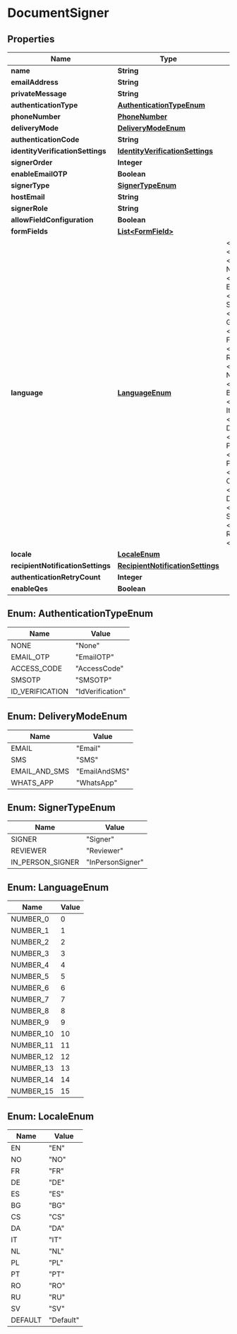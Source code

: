 

# DocumentSigner


## Properties

| Name | Type | Description | Notes |
|------------ | ------------- | ------------- | -------------|
|**name** | **String** |  |  |
|**emailAddress** | **String** |  |  [optional] |
|**privateMessage** | **String** |  |  [optional] |
|**authenticationType** | [**AuthenticationTypeEnum**](#AuthenticationTypeEnum) |  |  [optional] |
|**phoneNumber** | [**PhoneNumber**](PhoneNumber.md) |  |  [optional] |
|**deliveryMode** | [**DeliveryModeEnum**](#DeliveryModeEnum) |  |  [optional] |
|**authenticationCode** | **String** |  |  [optional] |
|**identityVerificationSettings** | [**IdentityVerificationSettings**](IdentityVerificationSettings.md) |  |  [optional] |
|**signerOrder** | **Integer** |  |  [optional] |
|**enableEmailOTP** | **Boolean** |  |  [optional] |
|**signerType** | [**SignerTypeEnum**](#SignerTypeEnum) |  |  [optional] |
|**hostEmail** | **String** |  |  [optional] |
|**signerRole** | **String** |  |  [optional] |
|**allowFieldConfiguration** | **Boolean** |  |  [optional] |
|**formFields** | [**List&lt;FormField&gt;**](FormField.md) |  |  [optional] |
|**language** | [**LanguageEnum**](#LanguageEnum) | &lt;p&gt;Description:&lt;/p&gt;&lt;ul&gt;&lt;li&gt;&lt;i&gt;0&lt;/i&gt; - None&lt;/li&gt;&lt;li&gt;&lt;i&gt;1&lt;/i&gt; - English&lt;/li&gt;&lt;li&gt;&lt;i&gt;2&lt;/i&gt; - Spanish&lt;/li&gt;&lt;li&gt;&lt;i&gt;3&lt;/i&gt; - German&lt;/li&gt;&lt;li&gt;&lt;i&gt;4&lt;/i&gt; - French&lt;/li&gt;&lt;li&gt;&lt;i&gt;5&lt;/i&gt; - Romanian&lt;/li&gt;&lt;li&gt;&lt;i&gt;6&lt;/i&gt; - Norwegian&lt;/li&gt;&lt;li&gt;&lt;i&gt;7&lt;/i&gt; - Bulgarian&lt;/li&gt;&lt;li&gt;&lt;i&gt;8&lt;/i&gt; - Italian&lt;/li&gt;&lt;li&gt;&lt;i&gt;9&lt;/i&gt; - Danish&lt;/li&gt;&lt;li&gt;&lt;i&gt;10&lt;/i&gt; - Polish&lt;/li&gt;&lt;li&gt;&lt;i&gt;11&lt;/i&gt; - Portuguese&lt;/li&gt;&lt;li&gt;&lt;i&gt;12&lt;/i&gt; - Czech&lt;/li&gt;&lt;li&gt;&lt;i&gt;13&lt;/i&gt; - Dutch&lt;/li&gt;&lt;li&gt;&lt;i&gt;14&lt;/i&gt; - Swedish&lt;/li&gt;&lt;li&gt;&lt;i&gt;15&lt;/i&gt; - Russian&lt;/li&gt;&lt;/ul&gt; |  [optional] |
|**locale** | [**LocaleEnum**](#LocaleEnum) |  |  [optional] |
|**recipientNotificationSettings** | [**RecipientNotificationSettings**](RecipientNotificationSettings.md) |  |  [optional] |
|**authenticationRetryCount** | **Integer** |  |  [optional] |
|**enableQes** | **Boolean** |  |  [optional] |



## Enum: AuthenticationTypeEnum

| Name | Value |
|---- | -----|
| NONE | &quot;None&quot; |
| EMAIL_OTP | &quot;EmailOTP&quot; |
| ACCESS_CODE | &quot;AccessCode&quot; |
| SMSOTP | &quot;SMSOTP&quot; |
| ID_VERIFICATION | &quot;IdVerification&quot; |



## Enum: DeliveryModeEnum

| Name | Value |
|---- | -----|
| EMAIL | &quot;Email&quot; |
| SMS | &quot;SMS&quot; |
| EMAIL_AND_SMS | &quot;EmailAndSMS&quot; |
| WHATS_APP | &quot;WhatsApp&quot; |



## Enum: SignerTypeEnum

| Name | Value |
|---- | -----|
| SIGNER | &quot;Signer&quot; |
| REVIEWER | &quot;Reviewer&quot; |
| IN_PERSON_SIGNER | &quot;InPersonSigner&quot; |



## Enum: LanguageEnum

| Name | Value |
|---- | -----|
| NUMBER_0 | 0 |
| NUMBER_1 | 1 |
| NUMBER_2 | 2 |
| NUMBER_3 | 3 |
| NUMBER_4 | 4 |
| NUMBER_5 | 5 |
| NUMBER_6 | 6 |
| NUMBER_7 | 7 |
| NUMBER_8 | 8 |
| NUMBER_9 | 9 |
| NUMBER_10 | 10 |
| NUMBER_11 | 11 |
| NUMBER_12 | 12 |
| NUMBER_13 | 13 |
| NUMBER_14 | 14 |
| NUMBER_15 | 15 |



## Enum: LocaleEnum

| Name | Value |
|---- | -----|
| EN | &quot;EN&quot; |
| NO | &quot;NO&quot; |
| FR | &quot;FR&quot; |
| DE | &quot;DE&quot; |
| ES | &quot;ES&quot; |
| BG | &quot;BG&quot; |
| CS | &quot;CS&quot; |
| DA | &quot;DA&quot; |
| IT | &quot;IT&quot; |
| NL | &quot;NL&quot; |
| PL | &quot;PL&quot; |
| PT | &quot;PT&quot; |
| RO | &quot;RO&quot; |
| RU | &quot;RU&quot; |
| SV | &quot;SV&quot; |
| DEFAULT | &quot;Default&quot; |



